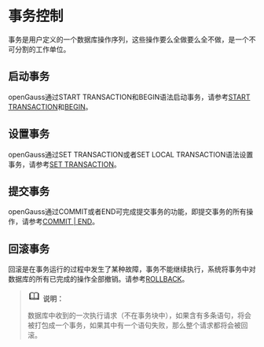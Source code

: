 # 事务控制<a name="ZH-CN_TOPIC_0289899986"></a>

事务是用户定义的一个数据库操作序列，这些操作要么全做要么全不做，是一个不可分割的工作单位。

## 启动事务<a name="zh-cn_topic_0283137498_zh-cn_topic_0237122048_zh-cn_topic_0059777755_s3ab706d683324555abdbac06900a4266"></a>

openGauss通过START TRANSACTION和BEGIN语法启动事务，请参考[START TRANSACTION](START-TRANSACTION.md)和[BEGIN](BEGIN.md)。

## 设置事务<a name="zh-cn_topic_0283137498_zh-cn_topic_0237122048_zh-cn_topic_0059777755_safc73bb82c674a69a44e59eca4831fb1"></a>

openGauss通过SET TRANSACTION或者SET LOCAL TRANSACTION语法设置事务，请参考[SET TRANSACTION](SET-TRANSACTION.md)。

## 提交事务<a name="zh-cn_topic_0283137498_zh-cn_topic_0237122048_zh-cn_topic_0059777755_sf5fd4452e6f74585b579cf647848bd85"></a>

openGauss通过COMMIT或者END可完成提交事务的功能，即提交事务的所有操作，请参考[COMMIT | END](COMMIT-END.md)。

## 回滚事务<a name="zh-cn_topic_0283137498_zh-cn_topic_0237122048_zh-cn_topic_0059777755_s052521b534034da28939ba0395454da2"></a>

回滚是在事务运行的过程中发生了某种故障，事务不能继续执行，系统将事务中对数据库的所有已完成的操作全部撤销。请参考[ROLLBACK](ROLLBACK.md)。

>![](public_sys-resources/icon-note.png) **说明：**
>
>数据库中收到的一次执行请求（不在事务块中），如果含有多条语句，将会被打包成一个事务，如果其中有一个语句失败，那么整个请求都将会被回滚。

